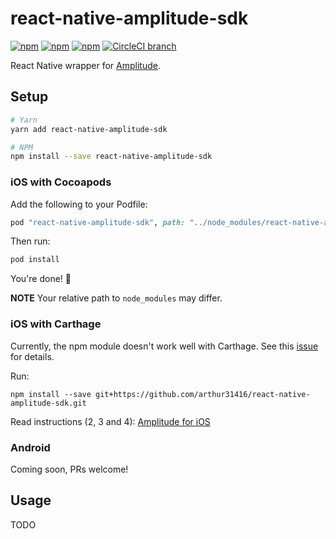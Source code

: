 # react-native-amplitude-sdk

[![npm](https://img.shields.io/npm/v/react-native-amplitude-sdk.svg)](https://www.npmjs.com/package/react-native-amplitude-sdk)
[![npm](https://img.shields.io/npm/dt/react-native-amplitude-sdk.svg)](https://www.npmjs.com/package/react-native-amplitude-sdk)
[![npm](https://img.shields.io/npm/l/react-native-amplitude-sdk.svg)](https://github.com/negativetwelve/react-native-amplitude-sdk/blob/master/LICENSE)
[![CircleCI branch](https://img.shields.io/circleci/project/github/negativetwelve/react-native-amplitude-sdk/master.svg)](https://circleci.com/gh/negativetwelve/react-native-amplitude-sdk)

React Native wrapper for [Amplitude](https://amplitude.com).

## Setup

```bash
# Yarn
yarn add react-native-amplitude-sdk

# NPM
npm install --save react-native-amplitude-sdk
```

### iOS with Cocoapods

Add the following to your Podfile:

```ruby
pod "react-native-amplitude-sdk", path: "../node_modules/react-native-amplitude-sdk"
```

Then run:

```bash
pod install
```

You're done! :tada:

**NOTE** Your relative path to `node_modules` may differ.

### iOS with Carthage

Currently, the npm module doesn't work well with Carthage. See this [issue](https://github.com/negativetwelve/react-native-amplitude-sdk/issues/7) for details.

Run:
```
npm install --save git+https://github.com/arthur31416/react-native-amplitude-sdk.git
```

Read instructions (2, 3 and 4): [Amplitude for iOS](https://github.com/amplitude/Amplitude-iOS#setup)

### Android

Coming soon, PRs welcome!

## Usage

TODO

